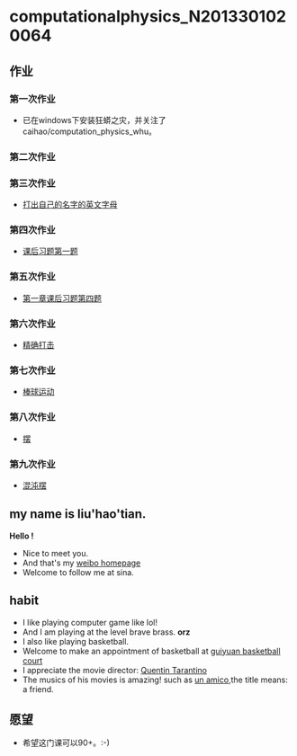 # computationalphysics_N2013301020064

## 作业
### 第一次作业
 - 已在windows下安装狂蟒之灾，并关注了caihao/computation_physics_whu。

### 第二次作业

### 第三次作业
 - [打出自己的名字的英文字母](https://github.com/dHSk/computationalphysics_N2013301020064/blob/master/%E7%AC%AC%E4%B8%89%E6%AC%A1%E4%BD%9C%E4%B8%9A.md)

### 第四次作业
 - [课后习题第一题](https://github.com/dHSk/computationalphysics_N2013301020064/blob/master/homework/4/%E7%AC%AC%E5%9B%9B%E6%AC%A1%E4%BD%9C%E4%B8%9A.md)

### 第五次作业
 - [第一章课后习题第四题](https://github.com/dHSk/computationalphysics_N2013301020064/blob/master/homework/5/%E7%AC%AC%E4%BA%94%E6%AC%A1%E4%BD%9C%E4%B8%9A.md)

### 第六次作业
 - [精确打击](https://github.com/dHSk/computationalphysics_N2013301020064/blob/master/homework/6th/%E7%AC%AC%E5%85%AD%E6%AC%A1%E4%BD%9C%E4%B8%9A.md)

### 第七次作业
 - [棒球运动](https://github.com/dHSk/computationalphysics_N2013301020064/blob/master/homework/7th/%E7%AC%AC%E4%B8%83%E6%AC%A1%E4%BD%9C%E4%B8%9A.md)

### 第八次作业
 - [摆](https://github.com/dHSk/computationalphysics_N2013301020064/blob/master/homework/8th/%E7%AC%AC%E5%85%AB%E6%AC%A1%E4%BD%9C%E4%B8%9A.md)

### 第九次作业
 - [混沌摆](https://www.zybuluo.com/2013301020064/note/399987)

## my name is liu'hao'tian.
**Hello !**
- Nice to meet you.
- And that's my [weibo homepage](http://weibo.com/1807414551/profile?topnav=1&wvr=6&is_all=1) 
- Welcome to follow me at sina.

## habit
 - I like playing computer game like lol!
 - And I am playing at the level brave brass. **orz**
 - I also like playing basketball.
 - Welcome to make an appointment of basketball at [guiyuan basketball court](http://map.baidu.com/?newmap=1&s=inf%26uid%3Df757e6ee82ff5d17270bd0b7%26wd%3D%E6%AD%A6%E6%B1%89%E5%A4%A7%E5%AD%A6%E6%A1%82%E5%9B%AD%26all%3D1%26c%3D218&from=alamap&tpl=map_singlepoint)
 - I appreciate the movie director: [Quentin Tarantino](http://baike.baidu.com/link?url=LlnvUKAkUEBHkdpiROD1KyCo8fztgC0eexW4VfgUQ3TMuRGj8vpKr-IDJxm3LIrbKCRWUYeVpHAxJpen05BdEa)
 - The musics of his movies is amazing! such as [un amico](http://music.163.com/#/song?id=5041747),the title means: a friend.
 
## 愿望
- 希望这门课可以90+。:-)
